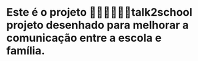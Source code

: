 # Este é o projeto 👨🏻‍🏫👩🏻‍🏫talk2school projeto desenhado para melhorar a comunicação entre a escola e família.

